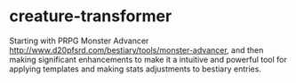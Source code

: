 # creature-transformer
Starting with PRPG Monster Advancer http://www.d20pfsrd.com/bestiary/tools/monster-advancer, and then making significant enhancements to make it a intuitive and powerful tool for applying templates and making stats adjustments to bestiary entries.
